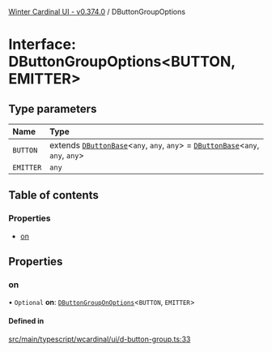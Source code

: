 [Winter Cardinal UI - v0.374.0](../index.md) / DButtonGroupOptions

# Interface: DButtonGroupOptions\<BUTTON, EMITTER\>

## Type parameters

| Name | Type |
| :------ | :------ |
| `BUTTON` | extends [`DButtonBase`](../classes/DButtonBase.md)\<`any`, `any`, `any`\> = [`DButtonBase`](../classes/DButtonBase.md)\<`any`, `any`, `any`\> |
| `EMITTER` | `any` |

## Table of contents

### Properties

- [on](DButtonGroupOptions.md#on)

## Properties

### on

• `Optional` **on**: [`DButtonGroupOnOptions`](DButtonGroupOnOptions.md)\<`BUTTON`, `EMITTER`\>

#### Defined in

[src/main/typescript/wcardinal/ui/d-button-group.ts:33](https://github.com/winter-cardinal/winter-cardinal-ui/blob/v0.310.1/src/main/typescript/wcardinal/ui/d-button-group.ts#L33)
